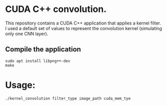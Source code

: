 # CUDA C++ convolution.

This repository contains a CUDA C++ application that applies a kernel filter. I used a default set of values to represent the convolution kernel (simulating only one CNN layer).

## Compile the application

```
sudo apt install libpng++-dev
make
```

# Usage: 

```
./kernel_convolution filter_type image_path cuda_mem_tye
```